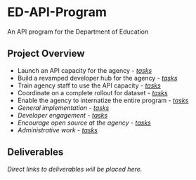 # ED-API-Program
An API program for the Department of Education

## Project Overview 
* Launch an API capacity for the agency - _[tasks](https://github.com/18F/ED-API-Program/issues?q=is%3Aopen+is%3Aissue+label%3A%22api+engine%22)_
* Build a revamped developer hub for the agency - _[tasks](https://github.com/18F/ED-API-Program/labels/developer%20hub)_
* Train agency staff to use the API capacity - _[tasks](https://github.com/18F/ED-API-Program/labels/training)_
* Coordinate on a complete rollout for dataset - _[tasks](https://github.com/18F/ED-API-Program/labels/dataset%20rollout)_
* Enable the agency to internatize the entire program - _[tasks](https://github.com/18F/ED-API-Program/labels/handoff)_
* _General implementation_ - _[tasks](https://github.com/18F/ED-API-Program/labels/general%20implementation)_
* _Developer engagement_ - _[tasks](https://github.com/18F/ED-API-Program/labels/developer%20engagement)_
* _Encourage open source at the agency_ - _[tasks](https://github.com/18F/ED-API-Program/issues?q=is%3Aissue+is%3Aopen+label%3A%22open+source%22)_
* _Administrative work_ - _[tasks](https://github.com/18F/ED-API-Program/issues?q=is%3Aopen+is%3Aissue+label%3Aadministrative)_

## Deliverables

_Direct links to deliverables will be placed here._
